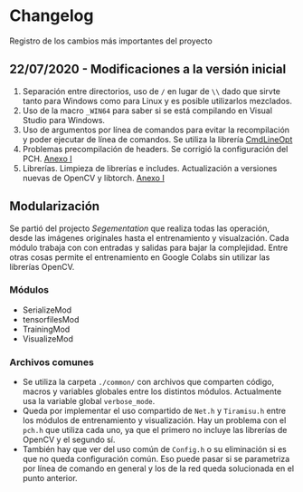 # Changelog
Registro de los cambios más importantes del proyecto

## 22/07/2020 - Modificaciones a la versión inicial
1. Separación entre directorios, uso de `/` en lugar de `\\` dado que sirvte tanto para Windows como para Linux y es posible utilizarlos mezclados.
2. Uso de la macro `_WIN64` para saber si se está compilando en Visual Studio para Windows.
3. Uso de argumentos por línea de comandos para evitar la recompilación y poder ejecutar de línea de comandos. Se utiliza la librería [CmdLineOpt](https://github.com/scativa/cmdlineopt)
4. Problemas precompilación de headers. Se corrigió la configuración del PCH. [Anexo I](./Changelog-Anexos.md#4-problemas-precompilaci%C3%B3n-de-headers)
5. Librerías. Limpieza de librerías e includes. Actualización a versiones nuevas de OpenCV y libtorch. [Anexo I](./Changelog-Anexos.md#5-librer%C3%ADas)

## Modularización
Se partió del projecto *Segementation* que realiza todas las operación, desde las imágenes originales hasta el entrenamiento y visualzación. Cada módulo trabaja con con entradas y salidas para bajar la complejidad. Entre otras cosas permite el entrenamiento en Google Colabs sin utilizar las librerías OpenCV.

### Módulos
- SerializeMod
- tensorfilesMod
- TrainingMod
- VisualizeMod

### Archivos comunes
- Se utiliza la carpeta `./common/` con archivos que comparten código, macros y variables globales entre los distintos módulos. Actualmente usa la variable global `verbose_mode`.
- Queda por implementar el uso compartido de `Net.h` y `Tiramisu.h` entre los módulos de entrenamiento y visualización. Hay un problema con el `pch.h` que utiliza cada uno, ya que el primero no incluye las librerías de OpenCV y el segundo sí.
- También hay que ver del uso común de `Config.h` o su eliminación si es que no queda configuración común. Eso puede pasar si se parametriza por línea de comando en general y los de la red queda solucionada en el punto anterior.



